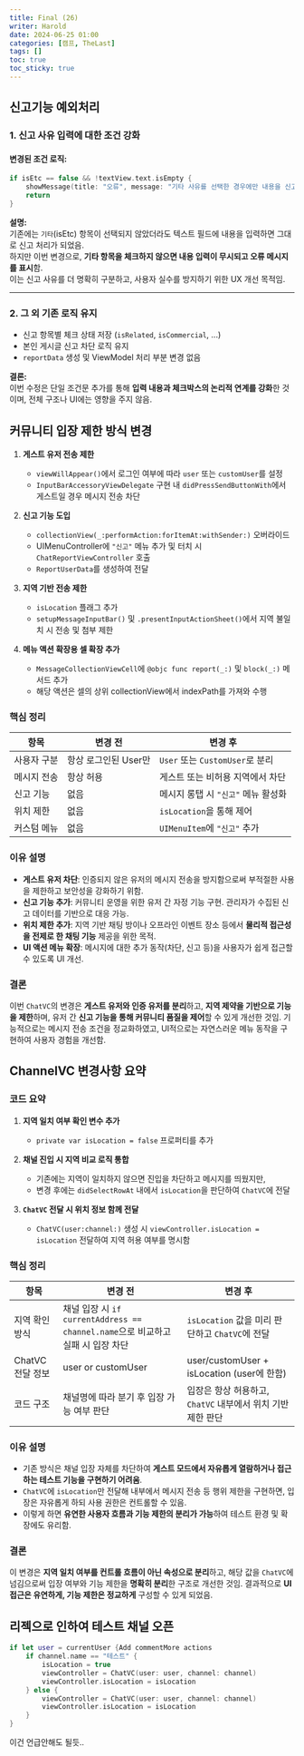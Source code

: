 ```yaml
---
title: Final (26)
writer: Harold
date: 2024-06-25 01:00
categories: [캠프, TheLast]
tags: []
toc: true
toc_sticky: true
---
```


## 신고기능 예외처리

### 1. 신고 사유 입력에 대한 조건 강화

#### 변경된 조건 로직:

```swift
if isEtc == false && !textView.text.isEmpty {
    showMessage(title: "오류", message: "기타 사유를 선택한 경우에만 내용을 신고할 수 있습니다.")
    return
}
```
**설명:**  
기존에는 `기타`(isEtc) 항목이 선택되지 않았더라도 텍스트 필드에 내용을 입력하면 그대로 신고 처리가 되었음.  
하지만 이번 변경으로, **기타 항목을 체크하지 않으면 내용 입력이 무시되고 오류 메시지를 표시**함.  
이는 신고 사유를 더 명확히 구분하고, 사용자 실수를 방지하기 위한 UX 개선 목적임.

---

### 2. 그 외 기존 로직 유지

- 신고 항목별 체크 상태 저장 (`isRelated`, `isCommercial`, ...)
- 본인 게시글 신고 차단 로직 유지
- `reportData` 생성 및 ViewModel 처리 부분 변경 없음

**결론:**  
이번 수정은 단일 조건문 추가를 통해 **입력 내용과 체크박스의 논리적 연계를 강화**한 것이며, 전체 구조나 UI에는 영향을 주지 않음.

## 커뮤니티 입장 제한 방식 변경

1. **게스트 유저 전송 제한**
   - `viewWillAppear()`에서 로그인 여부에 따라 `user` 또는 `customUser`를 설정
   - `InputBarAccessoryViewDelegate` 구현 내 `didPressSendButtonWith`에서 게스트일 경우 메시지 전송 차단

2. **신고 기능 도입**
   - `collectionView(_:performAction:forItemAt:withSender:)` 오버라이드
   - UIMenuController에 `"신고"` 메뉴 추가 및 터치 시 `ChatReportViewController` 호출
   - `ReportUserData`를 생성하여 전달

3. **지역 기반 전송 제한**
   - `isLocation` 플래그 추가
   - `setupMessageInputBar()` 및 `.presentInputActionSheet()`에서 지역 불일치 시 전송 및 첨부 제한

4. **메뉴 액션 확장용 셀 확장 추가**
   - `MessageCollectionViewCell`에 `@objc func report(_:)` 및 `block(_:)` 메서드 추가
   - 해당 액션은 셀의 상위 collectionView에서 indexPath를 가져와 수행

### 핵심 정리

| 항목 | 변경 전 | 변경 후 |
|------|---------|---------|
| 사용자 구분 | 항상 로그인된 User만 | `User` 또는 `CustomUser`로 분리 |
| 메시지 전송 | 항상 허용 | 게스트 또는 비허용 지역에서 차단 |
| 신고 기능 | 없음 | 메시지 롱탭 시 `"신고"` 메뉴 활성화 |
| 위치 제한 | 없음 | `isLocation`을 통해 제어 |
| 커스텀 메뉴 | 없음 | `UIMenuItem`에 `"신고"` 추가 |

### 이유 설명

- **게스트 유저 차단**: 인증되지 않은 유저의 메시지 전송을 방지함으로써 부적절한 사용을 제한하고 보안성을 강화하기 위함.
- **신고 기능 추가**: 커뮤니티 운영을 위한 유저 간 자정 기능 구현. 관리자가 수집된 신고 데이터를 기반으로 대응 가능.
- **위치 제한 추가**: 지역 기반 채팅 방이나 오프라인 이벤트 장소 등에서 **물리적 접근성을 전제로 한 채팅 기능** 제공을 위한 목적.
- **UI 액션 메뉴 확장**: 메시지에 대한 추가 동작(차단, 신고 등)을 사용자가 쉽게 접근할 수 있도록 UI 개선.

### 결론

이번 `ChatVC`의 변경은 **게스트 유저와 인증 유저를 분리**하고, **지역 제약을 기반으로 기능을 제한**하며, 유저 간 **신고 기능을 통해 커뮤니티 품질을 제어**할 수 있게 개선한 것임. 기능적으로는 메시지 전송 조건을 정교화하였고, UI적으로는 자연스러운 메뉴 동작을 구현하여 사용자 경험을 개선함.

## ChannelVC 변경사항 요약

### 코드 요약

1. **지역 일치 여부 확인 변수 추가**
   - `private var isLocation = false` 프로퍼티를 추가

2. **채널 진입 시 지역 비교 로직 통합**
   - 기존에는 지역이 일치하지 않으면 진입을 차단하고 메시지를 띄웠지만,
   - 변경 후에는 `didSelectRowAt` 내에서 `isLocation`을 판단하여 `ChatVC`에 전달

3. **`ChatVC` 전달 시 위치 정보 함께 전달**
   - `ChatVC(user:channel:)` 생성 시 `viewController.isLocation = isLocation` 전달하여 지역 허용 여부를 명시함

### 핵심 정리

| 항목 | 변경 전 | 변경 후 |
|------|---------|---------|
| 지역 확인 방식 | 채널 입장 시 `if currentAddress == channel.name`으로 비교하고 실패 시 입장 차단 | `isLocation` 값을 미리 판단하고 `ChatVC`에 전달 |
| ChatVC 전달 정보 | user or customUser | user/customUser + isLocation (user에 한함) |
| 코드 구조 | 채널명에 따라 분기 후 입장 가능 여부 판단 | 입장은 항상 허용하고, `ChatVC` 내부에서 위치 기반 제한 판단 |

### 이유 설명

- 기존 방식은 채널 입장 자체를 차단하여 **게스트 모드에서 자유롭게 열람하거나 접근하는 테스트 기능을 구현하기 어려움**.
- `ChatVC`에 `isLocation`만 전달해 내부에서 메시지 전송 등 행위 제한을 구현하면, 입장은 자유롭게 하되 사용 권한은 컨트롤할 수 있음.
- 이렇게 하면 **유연한 사용자 흐름과 기능 제한의 분리가 가능**하여 테스트 환경 및 확장에도 유리함.

### 결론

이 변경은 **지역 일치 여부를 컨트롤 흐름이 아닌 속성으로 분리**하고, 해당 값을 `ChatVC`에 넘김으로써 입장 여부와 기능 제한을 **명확히 분리**한 구조로 개선한 것임. 결과적으로 **UI 접근은 유연하게, 기능 제한은 정교하게** 구성할 수 있게 되었음.

## 리젝으로 인하여 테스트 채널 오픈

```swift
if let user = currentUser {Add commentMore actions
    if channel.name == "테스트" {
        isLocation = true
        viewController = ChatVC(user: user, channel: channel)
        viewController.isLocation = isLocation
    } else {
        viewController = ChatVC(user: user, channel: channel)
        viewController.isLocation = isLocation
    }
}
```

이건 언급안해도 될듯..